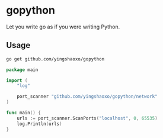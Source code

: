 # gopython
Let you write go as if you were writing Python.

## Usage
```bash
go get github.com/yingshaoxo/gopython
```

```go
package main

import (
	"log"

	port_scanner "github.com/yingshaoxo/gopython/network"
)

func main() {
	urls := port_scanner.ScanPorts("localhost", 0, 65535)
	log.Println(urls)
}

```